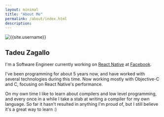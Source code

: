```yaml
---
layout: minimal
title: "About Me"
permalink: /about/index.html
description:
---
```


<img itemprop="image" class="img-rounded" src="{{ site.baseurl }}/assets/img/blog-author.jpg" alt="{{site.username}}">

## Tadeu Zagallo

I'm a Software Engineer currently working on [React
Native](http://facebook.github.io/react-native) at
[Facebook](http://code.facebook.com).

I've been
programming for about 5 years now, and have worked with several technologies
during this time. Now working mostly with Objective-C and C, focusing on React
Native's performance.

On my own time I like to learn about compilers and low level programming, and
every once in a while I take a stab at writing a compiler for my own language.
So far it hasn't resulted in anything I'm proud of, but I still believe it's a
great way to learn :)
